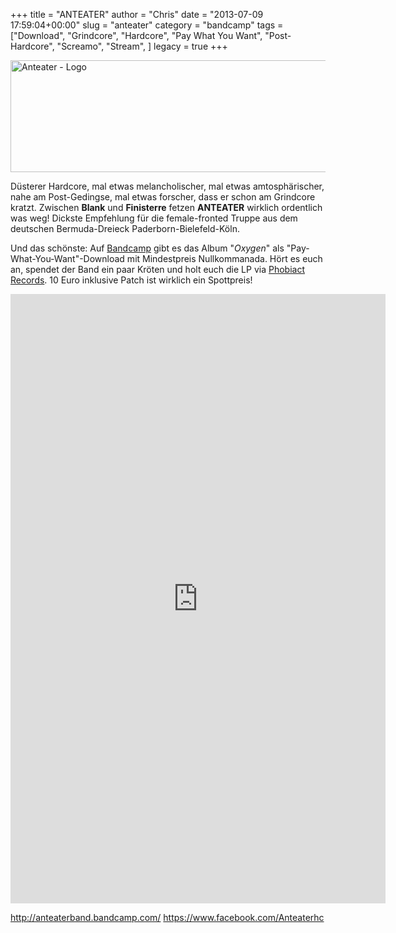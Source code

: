 +++
title = "ANTEATER"
author = "Chris"
date = "2013-07-09 17:59:04+00:00"
slug = "anteater"
category = "bandcamp"
tags = ["Download", "Grindcore", "Hardcore", "Pay What You Want", "Post-Hardcore", "Screamo", "Stream", ]
legacy = true
+++

<img src="images//2013/07/Anteater-Oxygen-196x200.jpg" alt="Anteater - Oxygen" width="0" height="0" class="alignnone size-medium wp-image-11121" />
<img src="images//2013/07/Anteater-Logo.png" alt="Anteater - Logo" width="690" height="179" class="aligncenter size-full wp-image-11120" />

Düsterer Hardcore, mal etwas melancholischer, mal etwas amtosphärischer, nahe am Post-Gedingse, mal etwas forscher, dass er schon am Grindcore kratzt. Zwischen **Blank** und **Finisterre** fetzen **ANTEATER** wirklich ordentlich was weg! Dickste Empfehlung für die female-fronted Truppe aus dem deutschen Bermuda-Dreieck Paderborn-Bielefeld-Köln.

Und das schönste: Auf <a href="http://anteaterband.bandcamp.com/">Bandcamp</a> gibt es das Album "_Oxygen_" als "Pay-What-You-Want"-Download mit Mindestpreis Nullkommanada. Hört es euch an, spendet der Band ein paar Kröten und holt euch die LP via <a href="http://www.phobiactrecords.de/shop/anteater-oxygen-ltd-12-p-493.html">Phobiact Records</a>. 10 Euro inklusive Patch ist wirklich ein Spottpreis!

<iframe style="border: 0; width: 600px; height: 975px;" src="http://bandcamp.com/EmbeddedPlayer/album=1968069458/size=large/bgcol=333333/linkcol=ffffff/transparent=true/" seamless><a href="http://anteaterband.bandcamp.com/album/oxygen">OXYGEN by Anteater</a></iframe>

<a href="http://anteaterband.bandcamp.com/">http://anteaterband.bandcamp.com/</a>
<a href="https://www.facebook.com/Anteaterhc">https://www.facebook.com/Anteaterhc</a>
